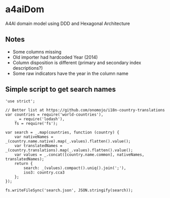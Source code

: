 # a4aiDom
A4AI domain model using DDD and Hexagonal Architecture


## Notes

- Some columns missing
- Old importer had hardcoded Year (2014)
- Column disposition is different (primary and secondary index descriptions?)
- Some raw indicators have the year in the column name

## Simple script to get search names
```
'use strict';

// Better list at https://github.com/onomojo/i18n-country-translations
var countries = require('world-countries'),
    _ = require('lodash'),
    fs = require('fs');

var search = _.map(countries, function (country) {
    var nativeNames = _(country.name.native).map(_.values).flatten().value();
    var translatedNames = _(country.translations).map(_.values).flatten().value();
    var values = _.concat([country.name.common], nativeNames, translatedNames);
    return {
        search: _(values).compact().uniq().join(';'),
        iso3: country.cca3
    };
});

fs.writeFileSync('search.json', JSON.stringify(search));
```
